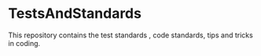 # TestsAndStandards
This  repository contains the test standards , code standards, tips and tricks in coding.
